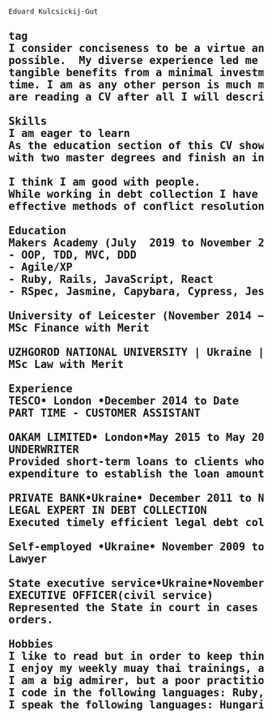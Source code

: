 <pre>
Eduard Kulcsickij-Gut<h2>tag
I consider conciseness to be a virtue and I am often guilty of oversimplifying complex issues so I will try to keep this CV as short as
possible.  My diverse experience led me to tech after I have realized that it has the awesome capability to create immense real value and
tangible benefits from a minimal investment of commodities. Code is cheap it can be written and rewritten without any cost other than
time. I am as any other person is much more than what I do or have done for living, but to demonstrate a few of my skills and because you
are reading a CV after all I will describe my work experience below.     

Skills
I am eager to learn
As the education section of this CV shows I am committed to constant self-improvement and development, thus I have managed to graduate
with two master degrees and finish an intense coding bootcamp. 

I think I am good with people.
While working in debt collection I have encountered and dealt with an immense number of emotionally highly charged situations and learned
effective methods of conflict resolution, but most importantly I have learned how to be patient with people.

Education
Makers Academy (July  2019 to November 2019)
- OOP, TDD, MVC, DDD
- Agile/XP
- Ruby, Rails, JavaScript, React
- RSpec, Jasmine, Capybara, Cypress, Jest/Enzyme

University of Leicester (November 2014 – July 2017) 
MSc Finance with Merit

UZHGOROD NATIONAL UNIVERSITY | Ukraine | (2001-2006)
MSc Law with Merit

Experience
TESCO• London •December 2014 to Date
PART TIME - CUSTOMER ASSISTANT

OAKAM LIMITED• London•May 2015 to May 2016
UNDERWRITER 
Provided short-term loans to clients who were unable to borrow from the banks due to financial circumstances and analysed income and 
expenditure to establish the loan amount and term. 

PRIVATE BANK•Ukraine• December 2011 to November 2014
LEGAL EXPERT IN DEBT COLLECTION
Executed timely efficient legal debt collection, reducing risk costs and optimising return from a portfolio of 192 accounts.

Self-employed •Ukraine• November 2009 to December 2011
Lawyer

State executive service•Ukraine•November 2006 to October 2009
EXECUTIVE OFFICER(civil service)
Represented the State in court in cases related to collecting material compensations, alimony payments, fines and executing eviction
orders.

Hobbies
I like to read but in order to keep things balanced I also like to workout.
I enjoy my weekly muay thai trainings, and a bit of extreme sporting activity every now and then. 
I am a big admirer, but a poor practitioner of stoic philosophy.  
I code in the following languages: Ruby, JS, React
I speak the following languages: Hungarian, Ukrainian, English, Russian. 
</pre>
